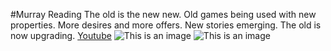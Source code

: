 #Murray Reading
The old is the new new. 
Old games being used with new properties. 
More desires and more offers.
New stories emerging. 
The old is now upgrading.
[Youtube](https://www.youtube.com/watch?v=W7bytLLANcQ)
![This is an image](https://augray.com/blog/wp-content/uploads/2017/01/Blog11.png)
![This is an image](https://adscholars.com/wp-content/uploads/2020/03/6-1-1170x600.jpg)
